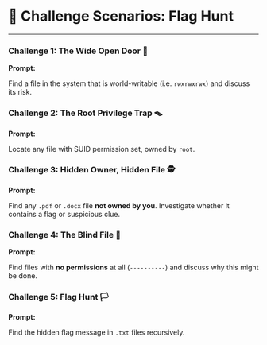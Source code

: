 # 🧠 Challenge Scenarios: Flag Hunt

---

### Challenge 1: The Wide Open Door 🚪
**Prompt:**

Find a file in the system that is world-writable (i.e. `rwxrwxrwx`) and discuss its risk.

### Challenge 2: The Root Privilege Trap 🪤
**Prompt:**

Locate any file with SUID permission set, owned by `root`.

### Challenge 3: Hidden Owner, Hidden File 🕵️

**Prompt:**

Find any `.pdf` or `.docx` file **not owned by you**. Investigate whether it contains a flag or suspicious clue.

### Challenge 4: The Blind File 👻

**Prompt:**

Find files with **no permissions** at all (`----------`) and discuss why this might be done.

### Challenge 5: Flag Hunt 🏳️

**Prompt:**

Find the hidden flag message in `.txt` files recursively.
